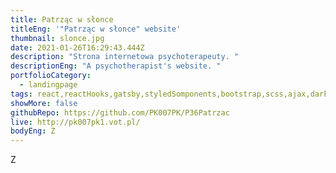 ```yaml
---
title: Patrząc w słonce
titleEng: '"Patrząc w słonce" website'
thumbnail: slonce.jpg
date: 2021-01-26T16:29:43.444Z
description: "Strona internetowa psychoterapeuty. "
descriptionEng: "A psychotherapist's website. "
portfolioCategory:
  - landingpage
tags: react,reactHooks,gatsby,styledSomponents,bootstrap,scss,ajax,dark/light mode
showMore: false
githubRepo: https://github.com/PK007PK/P36Patrzac
live: http://pk007pk1.vot.pl/
bodyEng: Z
---
```


Z
